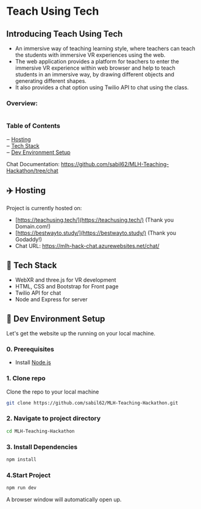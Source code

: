# Teach Using Tech

## Introducing Teach Using Tech
 
- An immersive way of teaching learning style, where teachers can teach the students with immersive VR experiences using the web.
- The web application provides a platform for teachers to enter the immersive VR experience within web browser and help to teach students in an immersive way, by drawing different objects and generating different shapes. 
- It also provides a chat option using Twilio API to chat using the class. 


### Overview:

<img src=""/>

### Table of Contents

‒ [Hosting](#hosting)  
‒ [Tech Stack](#tech-stack)  
‒ [Dev Environment Setup](#environment-setup)

Chat Documentation: https://github.com/sabil62/MLH-Teaching-Hackathon/tree/chat

<a id="hosting"></a>

## :airplane: Hosting

Project is currently hosted on:
- [https://teachusing.tech/](https://teachusing.tech/) (Thank you Domain.com!)
- [https://bestwayto.study/](https://bestwayto.study/) (Thank you Godaddy!)
- Chat URL: https://mlh-hack-chat.azurewebsites.net/chat/

<a id="tech-stack"></a>

## :toolbox: Tech Stack

- WebXR and three.js for VR development
- HTML, CSS and Bootstrap for Front page 
- Twilio API for chat
- Node and Express for server

<a id="environment-setup"></a>

## :hammer: Dev Environment Setup

Let's get the website up the running on your local machine.

### 0. Prerequisites

- Install [Node.js](http://nodejs.org)

### 1. Clone repo

Clone the repo to your local machine

```bash
git clone https://github.com/sabil62/MLH-Teaching-Hackathon.git
```

### 2. Navigate to project directory

```bash
cd MLH-Teaching-Hackathon
```

### 3. Install Dependencies

```bash
npm install
```

### 4.Start Project

```bash
npm run dev
```

A browser window will automatically open up.
